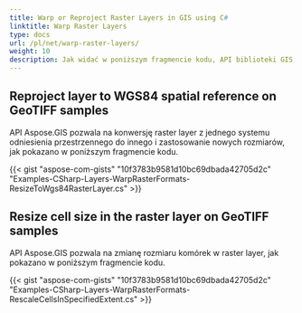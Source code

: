 ```yaml
---
title: Warp or Reproject Raster Layers in GIS using C#
linktitle: Warp Raster Layers
type: docs
url: /pl/net/warp-raster-layers/
weight: 10
description: Jak widać w poniższym fragmencie kodu, API biblioteki GIS C# umożliwia konwersję, warp lub reproject raster layer z jednego systemu odniesienia przestrzennego do innego i zastosowanie nowych rozmiarów.
---
```


## **Reproject layer to WGS84 spatial reference on GeoTIFF samples**
API Aspose.GIS pozwala na konwersję raster layer z jednego systemu odniesienia przestrzennego do innego i zastosowanie nowych rozmiarów, jak pokazano w poniższym fragmencie kodu.

{{< gist "aspose-com-gists" "10f3783b9581d10bc69dbada42705d2c" "Examples-CSharp-Layers-WarpRasterFormats-ResizeToWgs84RasterLayer.cs" >}}
## **Resize cell size in the raster layer on GeoTIFF samples**
API Aspose.GIS pozwala na zmianę rozmiaru komórek w raster layer, jak pokazano w poniższym fragmencie kodu.

{{< gist "aspose-com-gists" "10f3783b9581d10bc69dbada42705d2c" "Examples-CSharp-Layers-WarpRasterFormats-RescaleCellsInSpecifiedExtent.cs" >}}
